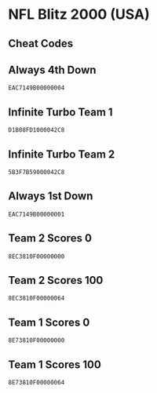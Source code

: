 # NFL Blitz 2000 (USA)

## Cheat Codes

## Always 4th Down

```
EAC7149B00000004

```

## Infinite Turbo Team 1

```
D1B08FD1000042C8

```

## Infinite Turbo Team 2

```
5B3F7B59000042C8

```

## Always 1st Down

```
EAC7149B00000001

```

## Team 2 Scores 0

```
8EC3810F00000000

```

## Team 2 Scores 100

```
8EC3810F00000064

```

## Team 1 Scores 0

```
8E73810F00000000

```

## Team 1 Scores 100

```
8E73810F00000064

```

